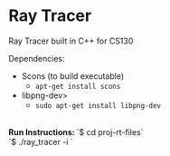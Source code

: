 # Ray Tracer
Ray Tracer built in C++ for CS130

Dependencies:
- Scons (to build executable)
	- `apt-get install scons`
- libpng-dev>
	- `sudo apt-get install libpng-dev`
<br>
<strong>Run Instructions: </strong>
`$ cd proj-rt-files`
<br>
`$ ./ray_tracer -i <test_file.txt>`
